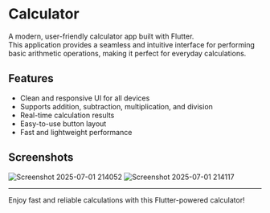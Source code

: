 # Calculator

A modern, user-friendly calculator app built with Flutter.  
This application provides a seamless and intuitive interface for performing basic arithmetic operations, making it perfect for everyday calculations.

## Features

- Clean and responsive UI for all devices
- Supports addition, subtraction, multiplication, and division
- Real-time calculation results
- Easy-to-use button layout
- Fast and lightweight performance

## Screenshots

![Screenshot 2025-07-01 214052](https://github.com/user-attachments/assets/01424b62-0868-4ab5-8282-452889090df1)
![Screenshot 2025-07-01 214117](https://github.com/user-attachments/assets/926d7454-3e1c-4aaa-9b29-6257e9d75da9)

---

Enjoy fast and reliable calculations with this Flutter-powered calculator!
